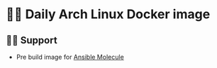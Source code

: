 
# 📅🐋 Daily Arch Linux Docker image

## 🌊🛟 Support

- Pre build image for [Ansible Molecule](https://github.com/ansible-community/molecule)
